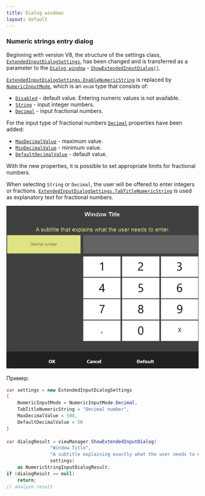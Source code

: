 ```yaml
---
title: Dialog windows
layout: default
---
```

### Numeric strings entry dialog
Beginning with version V8, the structure of the settings class, [`ExtendedInputDialogSettings`](https://syrve.github.io/front.api.sdk/v8/html/T_Resto_Front_Api_UI_ExtendedInputDialogSettings.htm), has been changed and is transferred as a parameter to the [`Dialog window`](https://syrve.github.io/front.api.doc/v6/en/ViewManager.html) - [`ShowExtendedInputDialog()`](https://syrve.github.io/front.api.sdk/v8/html/M_Resto_Front_Api_UI_IViewManager_ShowExtendedInputDialog.htm).

[`ExtendedInputDialogSettings.EnableNumericString`](https://syrve.github.io/front.api.sdk/v7/html/P_Resto_Front_Api_UI_ExtendedInputDialogSettings_EnableNumericString.htm) is replaced by [`NumericInputMode`](https://syrve.github.io/front.api.sdk/v8/html/T_Resto_Front_Api_UI_NumericInputMode.htm), which is an `enum` type that consists of:
- [`Disabled`](https://syrve.github.io/front.api.sdk/v8/html/T_Resto_Front_Api_UI_NumericInputMode.htm) - default value. Entering numeric values is not available.
- [`String`](https://syrve.github.io/front.api.sdk/v8/html/T_Resto_Front_Api_UI_NumericInputMode.htm) - input integer numbers.
- [`Decimal`](https://syrve.github.io/front.api.sdk/v8/html/T_Resto_Front_Api_UI_NumericInputMode.htm) - input fractional numbers.
 
For the input type of fractional numbers [`Decimal`](https://syrve.github.io/front.api.sdk/v8/html/T_Resto_Front_Api_UI_NumericInputMode.htm) properties have been added:
- [`MaxDecimalValue`](https://syrve.github.io/front.api.sdk/v8/html/P_Resto_Front_Api_UI_ExtendedInputDialogSettings_MaxDecimalValue.htm) - maximum value.
- [`MinDecimalValue`](https://syrve.github.io/front.api.sdk/v8/html/P_Resto_Front_Api_UI_ExtendedInputDialogSettings_MinDecimalValue.htm) - minimum value.
- [`DefaultDecimalValue`](https://syrve.github.io/front.api.sdk/v8/html/P_Resto_Front_Api_UI_ExtendedInputDialogSettings_DefaultDecimalValue.htm) - default value.

With the new properties, it is possible to set appropriate limits for fractional numbers.

When selecting `String` or `Decimal`, the user will be offered to enter integers or fractions. [`ExtendedInputDialogSettings.TabTitleNumericString`](https://syrve.github.io/front.api.sdk/v8/html/P_Resto_Front_Api_UI_ExtendedInputDialogSettings_TabTitleNumericString.htm) is used as explanatory text for fractional numbers.

![ext_number](../../img/viewmanager/ext_decimal.png)

Пример:
```cs
var settings = new ExtendedInputDialogSettings
{
    NumericInputMode = NumericInputMode.Decimal,
    TabTitleNumericString = "Decimal number",
    MaxDecimalValue = 500,
    DefaultDecimalValue = 50
}

var dialogResult = viewManager.ShowExtendedInputDialog(
                "Window Title", 
                "A subtitle explaining exactly what the user needs to enter.",
                settings) 
    as NumericStringInputDialogResult;
if (dialogResult == null)
    return;
// analyze result
```
